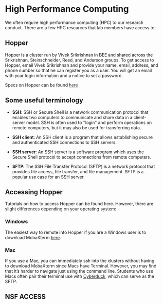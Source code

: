 # High Performance Computing

We often require high performance computing (HPC) to our research conduct. There are a few HPC resources that lab members have access to: 

## Hopper
Hopper is a cluster run by Vivek Srikrishnan in BEE and shared across the Srikrishnan, Steinschneider, Reed, and Anderson groups. To get access to Hopper, email Vivek Srikrishnan and provide your name, email, address, and phone number so that he can register you as a user. You will get an email with your login information and a notice to set a password.

Specs on Hopper can be found [here](https://www.cac.cornell.edu/wiki/index.php?title=Hopper_Cluster)

## Some useful terminology
* **SSH**: SSH or Secure Shell is a network communication protocol that enables two computers to communicate and share data in a client-server model. SSH is often used to "login" and perform operations on remote computers, but it may also be used for transferring data.

* **SSH client**: An SSH client is a program that allows establishing secure and authenticated SSH connections to SSH servers.

* **SSH server**: An SSH server is a software program which uses the Secure Shell protocol to accept connections from remote computers. 

* **SFTP**:  The SSH File Transfer Protocol (SFTP) is a network protocol that provides file access, file transfer, and file management. SFTP is a popular use case for an SSH server.

## Accessing Hopper

Tutorials on how to access Hopper can be found here. However, there are slight differences depending on your operating system:

### Windows 
The easiest way to remote into Hopper if you are a Windows user is to download MobaXterm [here](https://mobaxterm.mobatek.net/). 

### Mac
If you use a Mac, you can immediately ssh into the clusters without having to download MobaXterm since Macs have Terminal. However, you may find that it’s harder to navigate just using the command line. Students who use Macs often pair their terminal use with [Cyberduck](https://cyberduck.io/), which can serve as the SFTP.



## NSF ACCESS
